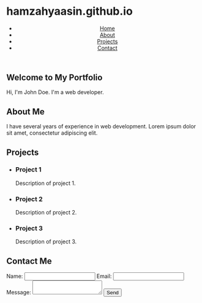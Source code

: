 # hamzahyaasin.github.io
<!DOCTYPE html>
<html>
<head>
  <title>My Portfolio</title>
  <link rel="stylesheet" type="text/css" href="styles.css">
</head>
<body>
  <header>
    <nav>
      <ul>
        <li><a href="#home">Home</a></li>
        <li><a href="#about">About</a></li>
        <li><a href="#projects">Projects</a></li>
        <li><a href="#contact">Contact</a></li>
      </ul>
    </nav>
  </header>
  
  <section id="home">
    <h1>Welcome to My Portfolio</h1>
    <p>Hi, I'm John Doe. I'm a web developer.</p>
  </section>
  
  <section id="about">
    <h2>About Me</h2>
    <p>I have several years of experience in web development. Lorem ipsum dolor sit amet, consectetur adipiscing elit.</p>
  </section>
  
  <section id="projects">
    <h2>Projects</h2>
    <ul>
      <li>
        <h3>Project 1</h3>
        <p>Description of project 1.</p>
      </li>
      <li>
        <h3>Project 2</h3>
        <p>Description of project 2.</p>
      </li>
      <li>
        <h3>Project 3</h3>
        <p>Description of project 3.</p>
      </li>
    </ul>
  </section>
  
  <section id="contact">
    <h2>Contact Me</h2>
    <form>
      <label for="name">Name:</label>
      <input type="text" id="name" name="name" required>
      <label for="email">Email:</label>
      <input type="email" id="email" name="email" required>
      <label for="message">Message:</label>
      <textarea id="message" name="message" required></textarea>
      <input type="submit" value="Send">
    </form>
  </section>
  
  <script src="script.js"></script>
</body>
</html>
